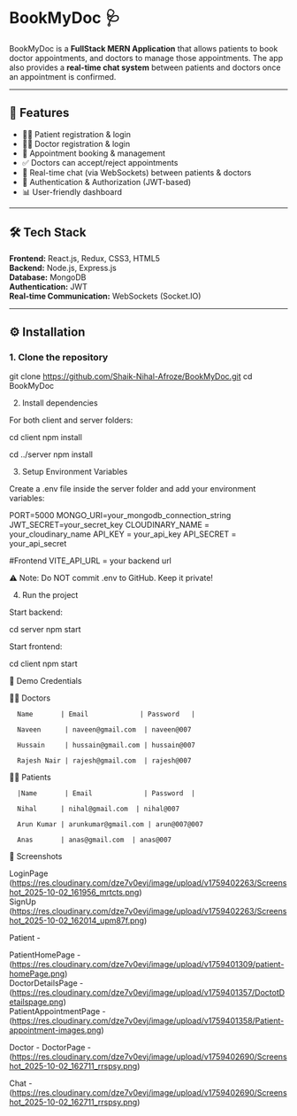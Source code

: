  # BookMyDoc 🩺

BookMyDoc is a **FullStack MERN Application** that allows patients to book doctor appointments, and doctors to manage those appointments. The app also provides a **real-time chat system** between patients and doctors once an appointment is confirmed.

---

## 🚀 Features
- 👨‍⚕️ Patient registration & login
- 👩‍⚕️ Doctor registration & login
- 📅 Appointment booking & management
- ✅ Doctors can accept/reject appointments
- 💬 Real-time chat (via WebSockets) between patients & doctors
- 🔐 Authentication & Authorization (JWT-based)
- 📊 User-friendly dashboard

---

## 🛠️ Tech Stack
**Frontend:** React.js, Redux, CSS3, HTML5  
**Backend:** Node.js, Express.js  
**Database:** MongoDB  
**Authentication:** JWT  
**Real-time Communication:** WebSockets (Socket.IO)  

---

## ⚙️ Installation

### 1. Clone the repository

git clone https://github.com/Shaik-Nihal-Afroze/BookMyDoc.git
cd BookMyDoc


2. Install dependencies

For both client and server folders:

cd client
npm install

cd ../server
npm install

3. Setup Environment Variables

Create a .env file inside the server folder and add your environment variables:

PORT=5000
MONGO_URI=your_mongodb_connection_string
JWT_SECRET=your_secret_key
CLOUDINARY_NAME = your_cloudinary_name
API_KEY = your_api_key
API_SECRET = your_api_secret

#Frontend 
VITE_API_URL = your backend url

⚠️ Note: Do NOT commit .env to GitHub. Keep it private!

4. Run the project

Start backend:

cd server
npm start


Start frontend:

cd client
npm start

🔑 Demo Credentials

👨‍⚕️ Doctors
      
      Name       | Email             | Password   |
   
      Naveen      | naveen@gmail.com  | naveen@007
      
      Hussain     | hussain@gmail.com | hussain@007
     
      Rajesh Nair | rajesh@gmail.com  | rajesh@007
      

🧑‍🦱 Patients
     
      |Name       | Email             | Password  |
  
      Nihal      | nihal@gmail.com  | nihal@007
      
      Arun Kumar | arunkumar@gmail.com | arun@007@007
      
      Anas       | anas@gmail.com  | anas@007
      



📸 Screenshots


 LoginPage (https://res.cloudinary.com/dze7v0evj/image/upload/v1759402263/Screenshot_2025-10-02_161956_mrtcts.png) <br/>
 SignUp (https://res.cloudinary.com/dze7v0evj/image/upload/v1759402263/Screenshot_2025-10-02_162014_upm87f.png)

 Patient -

  PatientHomePage - (https://res.cloudinary.com/dze7v0evj/image/upload/v1759401309/patient-homePage.png)<br/>
  DoctorDetailsPage - (https://res.cloudinary.com/dze7v0evj/image/upload/v1759401357/DoctotDetailspage.png)<br/>
  PatientAppointmentPage - (https://res.cloudinary.com/dze7v0evj/image/upload/v1759401358/Patient-appointment-images.png)


Doctor -
  DoctorPage - (https://res.cloudinary.com/dze7v0evj/image/upload/v1759402690/Screenshot_2025-10-02_162711_rrspsy.png)

Chat - (https://res.cloudinary.com/dze7v0evj/image/upload/v1759402690/Screenshot_2025-10-02_162711_rrspsy.png)


